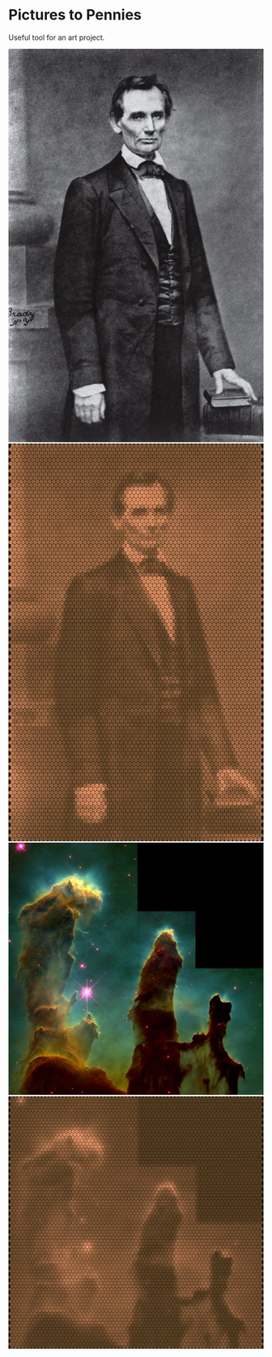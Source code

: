 # Pictures to Pennies

Useful tool for an art project.

![](examples/img1.jpg)
![](examples/img1-pennies.png)
![](examples/img2.jpg)
![](examples/img2-pennies.png)
